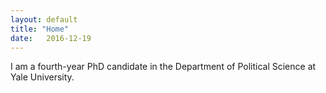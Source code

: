 ```yaml
---
layout: default
title: "Home"
date:   2016-12-19
---
```


<!--- <img style="float: left; height: 245px; margin: 0 20px 10px 0" src="/assets/baron_photo.jpg" alt="pic" /> --->

I am a fourth-year PhD candidate in the Department of Political Science at Yale University.
